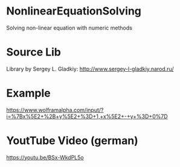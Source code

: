 # NonlinearEquationSolving
Solving non-linear equation with numeric methods

# Source Lib
Library by Sergey L. Gladkiy: http://www.sergey-l-gladkiy.narod.ru/

# Example
https://www.wolframalpha.com/input/?i=%7Bx%5E2+%2B+y%5E2+%3D+1,+x%5E2+-+y+%3D+0%7D

# YoutTube Video (german)
https://youtu.be/BSx-WkdPL5o

